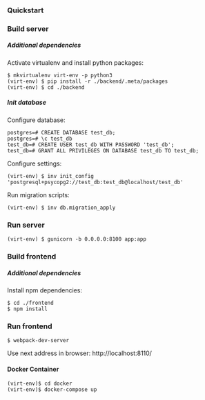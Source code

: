 ### Quickstart

### Build server
##### Additional dependencies

Activate virtualenv and install python packages:

    $ mkvirtualenv virt-env -p python3
    (virt-env) $ pip install -r ./backend/.meta/packages
    (virt-env) $ cd ./backend
    
##### Init database
Configure database:

    postgres=# CREATE DATABASE test_db;
    postgres=# \c test_db
    test_db=# CREATE USER test_db WITH PASSWORD 'test_db';
    test_db=# GRANT ALL PRIVILEGES ON DATABASE test_db TO test_db;

Configure settings:
    
    (virt-env) $ inv init_config 'postgresql+psycopg2://test_db:test_db@localhost/test_db'

Run migration scripts:

    (virt-env) $ inv db.migration_apply


### Run server

    (virt-env) $ gunicorn -b 0.0.0.0:8100 app:app

### Build frontend
##### Additional dependencies

Install npm dependencies:

    $ cd ./frontend
    $ npm install

### Run frontend

    $ webpack-dev-server
    
Use next address in browser: http://localhost:8110/

#### Docker Container

    (virt-env)$ cd docker
    (virt-env)$ docker-compose up
